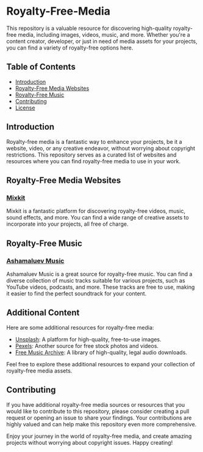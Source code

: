 # Royalty-Free-Media

This repository is a valuable resource for discovering high-quality royalty-free media, including images, videos, music, and more. Whether you're a content creator, developer, or just in need of media assets for your projects, you can find a variety of royalty-free options here.

## Table of Contents

- [Introduction](#introduction)
- [Royalty-Free Media Websites](#royalty-free-media-websites)
- [Royalty-Free Music](#royalty-free-music)
- [Contributing](#contributing)
- [License](#license)

## Introduction

Royalty-free media is a fantastic way to enhance your projects, be it a website, video, or any creative endeavor, without worrying about copyright restrictions. This repository serves as a curated list of websites and resources where you can find royalty-free media to use in your work.

## Royalty-Free Media Websites

### [Mixkit](https://mixkit.co/)

Mixkit is a fantastic platform for discovering royalty-free videos, music, sound effects, and more. You can find a wide range of creative assets to incorporate into your projects, all free of charge.

## Royalty-Free Music

### [Ashamaluev Music](https://www.ashamaluevmusic.com/)

Ashamaluev Music is a great source for royalty-free music. You can find a diverse collection of music tracks suitable for various projects, such as YouTube videos, podcasts, and more. These tracks are free to use, making it easier to find the perfect soundtrack for your content.

## Additional Content

Here are some additional resources for royalty-free media:

- [Unsplash](https://unsplash.com/): A platform for high-quality, free-to-use images.
- [Pexels](https://www.pexels.com/): Another source for free stock photos and videos.
- [Free Music Archive](https://freemusicarchive.org/): A library of high-quality, legal audio downloads.

Feel free to explore these additional resources to expand your collection of royalty-free media assets.

## Contributing

If you have additional royalty-free media sources or resources that you would like to contribute to this repository, please consider creating a pull request or opening an issue to share your findings. Your contributions are highly valued and can help make this repository even more comprehensive.

Enjoy your journey in the world of royalty-free media, and create amazing projects without worrying about copyright issues. Happy creating!

